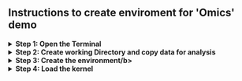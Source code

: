 
## Instructions to create enviroment for 'Omics' demo 

<details>
  <summary><b>Step 1: Open the Terminal</b></summary>
  
  1) **Open the Launcher**: Click on the blue New Launcher button seen in the top left of the notebook. (see below)
    
  ![image](https://github.com/user-attachments/assets/9515c8da-5459-42f4-82d8-1216432c8109)

  2) **Open the terminal**: Click on the Terminal Icon seen in the bottom left of the notebook. (see below)

![image](https://github.com/user-attachments/assets/13274e5d-77f1-4490-9a1a-d55ade5ead59)

 3) **Terminal Tab**: This will open up your terminal in the current working directory. (see below)

![image](https://github.com/user-attachments/assets/b354b6da-a44c-42f2-8b97-a68e679cd778)
</details>
  
<details>  
  <summary><b>Step 2: Create working Directory and copy data for analysis</b></summary>
  
  1) You need to modify your terminal configuration to ensure that mamba commands work properly in future terminal sessions by running the following command.
  
    mamba init bash

  2) You will now need to close the terminal and open a new terminal session as seen previously. Now run the following commands individually to create your working directory and copy over the data:
    
    mkdir ~/work/omics_demo

    
    cd ~/work/omics_demo

    
    cp -r ~/shared/omics_demo/* ~/work/omics_demo/

</details>

<details>  
  <summary><b>Step 3: Create the environment/b></summary>

1) **Create the environment/ OPTIMA Platform**: Once your terminal is open run the following commands individually to create the environment based on the `BCI_demo.yaml` file and add the kernel to your Jupyter notebook:

       mamba env update --file BCI_demo.yaml
     
       mamba activate BCI_demo
  
       R -e "IRkernel::installspec(name = 'BCI_demo', displayname = 'BCI_demo')"
     
</details>

<details>  
  <summary><b>Step 4: Load the kernel</b></summary>
  
1) **Change to the created kernel**: Open the Jupyter Notebook and click on the **kernel** tab this will open up a dropdown select **change kernel**. (see below)
  
  ![image](https://github.com/user-attachments/assets/a91fa0cd-3f6a-4bbf-aab6-9d937cfe5098)

2) This will bring up a popup. select the **BCI_demo** from the drop-down.

  ![image](https://github.com/user-attachments/assets/6e529941-56ec-4267-835d-81b63732aba1)

3) You should now be using the Kernel with the required libraries for the analysis. You can check this by looking in the top right corner. (see below)
<img width="149" alt="image" src="https://github.com/user-attachments/assets/ae8c9829-82a0-4139-aea7-dba1d8dd9a6f">

</details>
